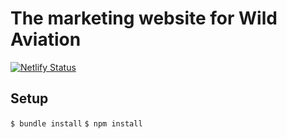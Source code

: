 # The marketing website for Wild Aviation

[![Netlify Status](https://api.netlify.com/api/v1/badges/dc516c61-ba4f-4686-a67c-6eb03269dcf8/deploy-status)](https://app.netlify.com/sites/wildaviation/deploys)

## Setup

`$ bundle install`
`$ npm install`
